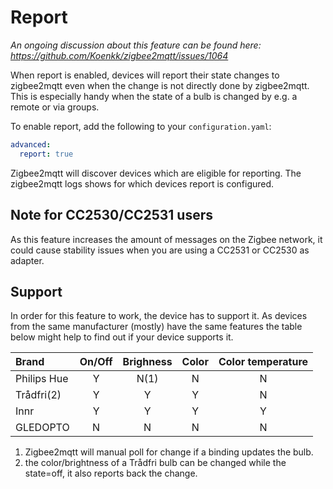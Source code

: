 ---
---
# Report
*An ongoing discussion about this feature can be found here: https://github.com/Koenkk/zigbee2mqtt/issues/1064*

When report is enabled, devices will report their state changes to zigbee2mqtt even when the change is not directly done by zigbee2mqtt. This is especially handy when the state of a bulb is changed by e.g. a remote or via groups.

To enable report, add the following to your `configuration.yaml`:

```yaml
advanced:
  report: true
```

Zigbee2mqtt will discover devices which are eligible for reporting. The zigbee2mqtt logs shows for which devices report is configured.

## Note for CC2530/CC2531 users
As this feature increases the amount of messages on the Zigbee network, it could cause stability issues when you are using a CC2531 or CC2530 as adapter.

## Support
In order for this feature to work, the device has to support it. As devices from the same manufacturer (mostly) have the same features the table below might help to find out if your device supports it.

| Brand           | On/Off    | Brighness | Color | Color temperature |
| :---            | :---:     | :---:     | :---: | :---:             |
| Philips Hue     | Y         | N(1)      | N     | N                 |
| Trådfri(2)      | Y         | Y         | Y     | N                 |
| Innr            | Y         | Y         | Y     | Y                 |
| GLEDOPTO        | N         | N         | N     | N                 |

1. Zigbee2mqtt will manual poll for change if a binding updates the bulb.
2. the color/brightness of a Trådfri bulb can be changed while the state=off, it also reports back the change.
